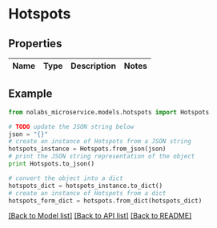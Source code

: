 # Hotspots


## Properties

Name | Type | Description | Notes
------------ | ------------- | ------------- | -------------

## Example

```python
from nolabs_microservice.models.hotspots import Hotspots

# TODO update the JSON string below
json = "{}"
# create an instance of Hotspots from a JSON string
hotspots_instance = Hotspots.from_json(json)
# print the JSON string representation of the object
print Hotspots.to_json()

# convert the object into a dict
hotspots_dict = hotspots_instance.to_dict()
# create an instance of Hotspots from a dict
hotspots_form_dict = hotspots.from_dict(hotspots_dict)
```
[[Back to Model list]](../README.md#documentation-for-models) [[Back to API list]](../README.md#documentation-for-api-endpoints) [[Back to README]](../README.md)


